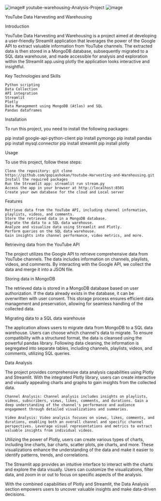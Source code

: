 ![image](https://github.com/rameshkumar359/youtube-warehousing-Analysis-Project/assets/96288285/fb079030-0840-4485-b65b-3c6fad4e3d04)# youtube-warehousing-Analysis-Project
![image](https://github.com/rameshkumar359/youtube-warehousing-Analysis-Project/assets/96288285/79455583-5cc4-454c-991a-188a8314f8ca)

YouTube Data Harvesting and Warehousing

Introduction

YouTube Data Harvesting and Warehousing is a project aimed at developing a user-friendly Streamlit application that leverages the power of the Google API to extract valuable information from YouTube channels. The extracted data is then stored in a MongoDB database, subsequently migrated to a SQL data warehouse, and made accessible for analysis and exploration within the Streamlit app.using plotly the application looks interactive and insightful.

Key Technologies and Skills

    Python scripting
    Data Collection
    API integration
    Streamlit
    Plotly
    Data Management using MongoDB (Atlas) and SQL
    Pandas dataframes

Installation

To run this project, you need to install the following packages:

pip install google-api-python-client
pip install pymongo
pip install pandas
pip install mysql.connector
pip install streamlit
pip install plotly

Usage

To use this project, follow these steps:

    Clone the repository: git clone https://github.com/gopiashokan/Youtube-Harvesting-and-Warehousing.git
    Install the required packages
    Run the Streamlit app: streamlit run stream.py
    Access the app in your browser at http://localhost:8501
    Create your own database for the cloud and Local server

Features

    Retrieve data from the YouTube API, including channel information, playlists, videos, and comments.
    Store the retrieved data in a MongoDB database.
    Migrate the data to a SQL data warehouse.
    Analyze and visualize data using Streamlit and Plotly.
    Perform queries on the SQL data warehouse.
    Gain insights into channel performance, video metrics, and more.

Retrieving data from the YouTube API

The project utilizes the Google API to retrieve comprehensive data from YouTube channels. The data includes information on channels, playlists, videos, and comments. By interacting with the Google API, we collect the data and merge it into a JSON file.

Storing data in MongoDB

The retrieved data is stored in a MongoDB database based on user authorization. If the data already exists in the database, it can be overwritten with user consent. This storage process ensures efficient data management and preservation, allowing for seamless handling of the collected data.

Migrating data to a SQL data warehouse

The application allows users to migrate data from MongoDB to a SQL data warehouse. Users can choose which channel's data to migrate. To ensure compatibility with a structured format, the data is cleansed using the powerful pandas library. Following data cleaning, the information is segregated into separate tables, including channels, playlists, videos, and comments, utilizing SQL queries.

Data Analysis

The project provides comprehensive data analysis capabilities using Plotly and Streamlit. With the integrated Plotly library, users can create interactive and visually appealing charts and graphs to gain insights from the collected data.

    Channel Analysis: Channel analysis includes insights on playlists, videos, subscribers, views, likes, comments, and durations. Gain a deep understanding of the channel's performance and audience engagement through detailed visualizations and summaries.

    Video Analysis: Video analysis focuses on views, likes, comments, and durations, enabling both an overall channel and specific channel perspectives. Leverage visual representations and metrics to extract valuable insights from individual videos.

Utilizing the power of Plotly, users can create various types of charts, including line charts, bar charts, scatter plots, pie charts, and more. These visualizations enhance the understanding of the data and make it easier to identify patterns, trends, and correlations.

The Streamlit app provides an intuitive interface to interact with the charts and explore the data visually. Users can customize the visualizations, filter data, and zoom in or out to focus on specific aspects of the analysis.

With the combined capabilities of Plotly and Streamlit, the Data Analysis section empowers users to uncover valuable insights and make data-driven decisions.

 
